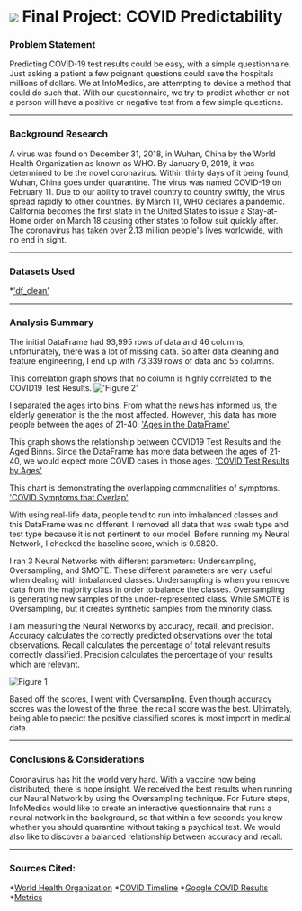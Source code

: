 
# ![](https://ga-dash.s3.amazonaws.com/production/assets/logo-9f88ae6c9c3871690e33280fcf557f33.png) Final Project: COVID Predictability

### Problem Statement
Predicting COVID-19 test results could be easy, with a simple questionnaire. Just asking a patient a few poignant questions could save the hospitals millions of dollars. We at InfoMedics, are attempting to devise a method that could do such that. With our questionnaire, we try to predict whether or not a person will have a positive or negative test from a few simple questions.

---
### Background Research
A virus was found on December 31, 2018, in Wuhan, China by the World Health Organization as known as WHO. By January 9, 2019, it was determined to be the novel coronavirus. Within thirty days of it being found, Wuhan, China goes under quarantine. The virus was named COVID-19 on February 11. Due to our ability to travel country to country swiftly, the virus spread rapidly to other countries. By March 11, WHO declares a pandemic. California becomes the first state in the United States to issue a Stay-at-Home order on March 18 causing other states to follow suit quickly after. The coronavirus has taken over 2.13 million people's lives worldwide, with no end in sight.

---
### Datasets Used

*['df_clean'](../data/df_clean.csv)

---

### Analysis Summary
The initial DataFrame had 93,995 rows of data and 46 columns, unfortunately, there was a lot of missing data. So after data cleaning and feature engineering, I end up with 73,339 rows of data and 55 columns.

This correlation graph shows that no column is highly correlated to the COVID19 Test Results.
!['Figure 2']('https://github.com/sidnikay/Capstone-1/blob/master/Images/Figure%202.png')


I separated the ages into bins. From what the news has informed us, the elderly generation is the the most affected. However, this data has more people between the ages of 21-40.
['Ages in the DataFrame']('https://public.tableau.com/profile/sidni.johnson#!/vizhome/AgesintheDataFrame/AgesintheDataFrame?publish=yes')


This graph shows the relationship between COVID19 Test Results and the Aged Binns. Since the DataFrame has more data between the ages of 21-40, we would expect more COVID cases in those ages.
['COVID Test Results by Ages']('https://public.tableau.com/views/COVID19resultsbyage/COVID19resultsbyBinnedAges?:language=en&:display_count=y&publish=yes&:origin=viz_share_link')

This chart is demonstrating the overlapping commonalities of symptoms.
['COVID Symptoms that Overlap']('https://public.tableau.com/profile/sidni.johnson#!/vizhome/ColumnsOverlap/COVIDSymptomsthatOverlap?publish=yes')

 With using real-life data, people tend to run into imbalanced classes and this DataFrame was no different. I removed all data that was swab type and test type because it is not pertinent to our model. Before running my Neural Network, I checked the baseline score, which is 0.9820.

I ran 3 Neural Networks with different parameters: Undersampling, Oversampling, and SMOTE. These different parameters are very useful when dealing with imbalanced classes. Undersampling is when you remove data from the majority class in order to balance the classes. Oversampling is generating new samples of the under-represented class. While SMOTE is Oversampling, but it creates synthetic samples from the minority class.

I am measuring the Neural Networks by accuracy, recall, and precision. Accuracy calculates the correctly predicted observations over the total observations. Recall calculates the percentage of total relevant results correctly classified. Precision calculates the percentage of your results which are relevant.

![Figure 1]('https://github.com/sidnikay/Capstone-1/blob/master/Images/Figure%201.png')

Based off the scores, I went with Oversampling. Even though accuracy scores was the lowest of the three, the recall score was the best. Ultimately, being able to predict the positive classified scores is most import in medical data.

---

### Conclusions & Considerations
Coronavirus has hit the world very hard. With a vaccine now being distributed, there is hope insight. We received the best results when running our Neural Network by using the Oversampling technique. For Future steps, InfoMedics would like to create an interactive questionnaire that runs a neural network in the background, so that within a few seconds you knew whether you should quarantine without taking a psychical test. We would also like to discover a balanced relationship between accuracy and recall.

---

### Sources Cited:
*[World Health Organization]('https://www.who.int/emergencies/diseases/novel-coronavirus-2019/interactive-timeline?gclid=CjwKCAiA9bmABhBbEiwASb35V5XzjGvljqGnIyw1lFlpEkUKDMhM_8bsjNQRw_ZHYMEzy3gTfx74RBoCCAcQAvD_BwE#event-91')
*[COVID Timeline]('https://www.ajmc.com/view/a-timeline-of-covid19-developments-in-2020')
*[Google COVID Results]('https://www.google.com/search?sxsrf=ALeKk030EXaNzMLm7c6W4mDmQm9WuWFFZA%3A1611589252796&ei=hOYOYPiUMISu5wLyxpOYCQ&q=total+deaths+from+covid+19+worldwide&oq=total+deaths+worldwide&gs_lcp=CgZwc3ktYWIQARgAMgYIABAHEB4yBggAEAcQHjICCAAyAggAMgYIABAHEB4yBggAEAcQHjICCAAyAggAMgYIABAHEB4yAggAOgQIABBHOgQIABANUNMeWMolYI8yaABwAngAgAFZiAGWAZIBATKYAQCgAQGqAQdnd3Mtd2l6yAEEwAEB&sclient=psy-ab')
*[Metrics]('https://blog.exsilio.com/all/accuracy-precision-recall-f1-score-interpretation-of-performance-measures/#:~:text=80%25%20accurate.&text=Precision%20%2D%20Precision%20is%20the%20ratio,the%20total%20predicted%20positive%20observations.&text=F1%20score%20%2D%20F1%20Score%20is,and%20false%20negatives%20into%20account')
